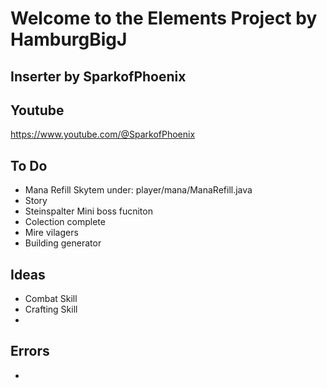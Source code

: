 

# Welcome to the Elements Project by HamburgBigJ 
**Inserter by SparkofPhoenix**
-


**Youtube**
-
https://www.youtube.com/@SparkofPhoenix



**To Do**
-
- Mana Refill Skytem under: player/mana/ManaRefill.java
- Story
- Steinspalter Mini  boss fucniton
- Colection complete
- Mire vilagers 
- Building generator 

**Ideas**
-
- Combat Skill
- Crafting Skill
- 

**Errors**
-
-  
